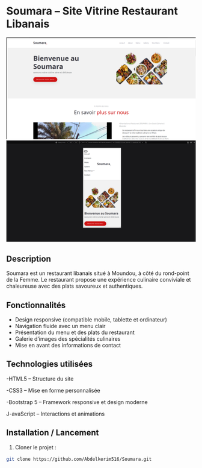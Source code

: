 # Soumara – Site Vitrine Restaurant Libanais

![Soumara Logo](assets/capture/desktop.png)  
![Soumara Logo](assets/capture/mobile.png)  

## Description
Soumara est un restaurant libanais situé à Moundou, à côté du rond-point de la Femme. Le restaurant propose une expérience culinaire conviviale et chaleureuse avec des plats savoureux et authentiques.

## Fonctionnalités
- Design responsive (compatible mobile, tablette et ordinateur)  
- Navigation fluide avec un menu clair  
- Présentation du menu et des plats du restaurant  
- Galerie d’images des spécialités culinaires  
- Mise en avant des informations de contact  

## Technologies utilisées

-HTML5 – Structure du site

-CSS3 – Mise en forme personnalisée

-Bootstrap 5 – Framework responsive et design moderne

J-avaScript – Interactions et animations


## Installation / Lancement
1. Cloner le projet :  
```bash
git clone https://github.com/Abdelkerim516/Soumara.git
